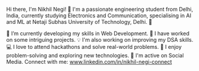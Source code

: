 Hi there, I'm Nikhil Negi! 👋
I'm a passionate engineering student from Delhi, India, currently studying Electronics and Communication, specialising in AI and ML at Netaji Subhas University of Technology, Delhi. 🚀

🔭 I’m currently developing my skills in Web Development.
🌟 I have worked on some intriguing projects.
💡 I'm also working on improving my DSA skills.
💻 I love to attend hackathons and solve real-world problems.
🧠 I enjoy problem-solving and exploring new technologies.
📱 I'm active on Social Media.
Connect with me: www.linkedin.com/in/nikhil-negi-connect
